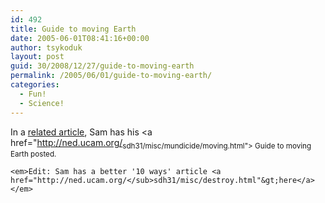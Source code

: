 ```yaml
---
id: 492
title: Guide to moving Earth
date: 2005-06-01T08:41:16+00:00
author: tsykoduk
layout: post
guid: 30/2008/12/27/guide-to-moving-earth
permalink: /2005/06/01/guide-to-moving-earth/
categories:
  - Fun!
  - Science!
---
```

In a <a href="http://greg.nokes.name/2005/05/26/top-10-ways-to-destroy-earth/">related article</a>, Sam has his <a href="http://ned.ucam.org/<sub>sdh31/misc/mundicide/moving.html"&gt; Guide to moving Earth</a> posted.


	<em>Edit: Sam has a better '10 ways' article <a href="http://ned.ucam.org/</sub>sdh31/misc/destroy.html"&gt;here</a></em>